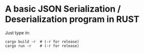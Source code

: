 # A basic JSON Serialization / Deserialization program in RUST

Just type in:
```
cargo build -r  # (-r for release)
cargo run -r    # (-r for release)
```